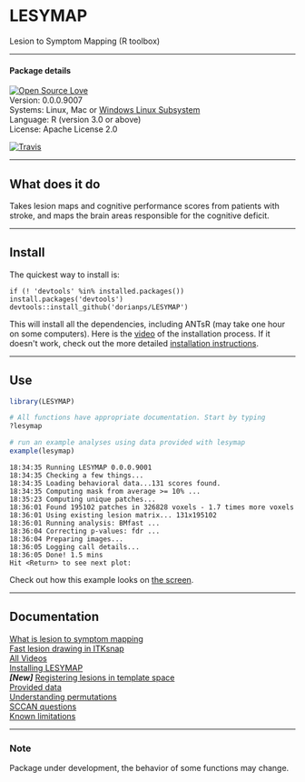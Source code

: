 # LESYMAP
Lesion to Symptom Mapping (R toolbox)  

*****  
#### Package details  
[![Open Source Love](https://badges.frapsoft.com/os/v3/open-source.svg?v=103)](https://github.com/dorianps/LESYMAP)  
Version:  0.0.0.9007  
Systems:  Linux, Mac or [Windows Linux Subsystem](https://github.com/stnava/ANTsR/wiki/Installing-ANTsR-in-Windows-10-(along-with-FSL,-Rstudio,-Freesurfer,-etc).)  
Language: R (version 3.0 or above)  
License:  Apache License 2.0  
  
[![Travis](https://img.shields.io/travis/dorianps/LESYMAP.svg?branch=master)](https://travis-ci.org/dorianps/LESYMAP)  

  
*****
## What does it do  
Takes lesion maps and cognitive performance scores from patients with stroke, and maps the brain areas responsible for the cognitive deficit.  

  
*****
## Install

The quickest way to install is:
```
if (! 'devtools' %in% installed.packages()) install.packages('devtools')
devtools::install_github('dorianps/LESYMAP')
```
This will install all the dependencies, including ANTsR (may take one hour on some computers). Here is the [video](https://youtu.be/HSK2txFvbMU) of the installation process. If it doesn't work, check out the more detailed [installation instructions](https://github.com/dorianps/LESYMAP/wiki/Lesymap-Installation).
  
*****
## Use
```r
library(LESYMAP)

# All functions have appropriate documentation. Start by typing
?lesymap

# run an example analyses using data provided with lesymap
example(lesymap)
```
```
18:34:35 Running LESYMAP 0.0.0.9001   
18:34:35 Checking a few things...  
18:34:35 Loading behavioral data...131 scores found.  
18:34:35 Computing mask from average >= 10% ...  
18:35:23 Computing unique patches...  
18:36:01 Found 195102 patches in 326828 voxels - 1.7 times more voxels  
18:36:01 Using existing lesion matrix... 131x195102  
18:36:01 Running analysis: BMfast ...  
18:36:04 Correcting p-values: fdr ...  
18:36:04 Preparing images...  
18:36:05 Logging call details...  
18:36:05 Done! 1.5 mins   
Hit <Return> to see next plot: 
```
Check out how this example looks on [the screen](https://youtu.be/0WQXEgip_zk).  
  
*****    
## Documentation
[What is lesion to symptom mapping](https://github.com/dorianps/LESYMAP/wiki/What-is-lesion-to-symptom-mapping)  
[Fast lesion drawing in ITKsnap](https://www.youtube.com/watch?v=ZVmINdWk5R4)  
[All Videos](https://github.com/dorianps/LESYMAP/wiki/Videos)  
[Installing LESYMAP](https://github.com/dorianps/LESYMAP/wiki/Lesymap-Installation)  
***[New]*** [Registering lesions in template space](https://github.com/dorianps/LESYMAP/wiki/Registering-lesions-in-template-space)  
[Provided data](https://github.com/dorianps/LESYMAP/wiki/Data)  
[Understanding permutations](https://github.com/dorianps/LESYMAP/wiki/Understanding-permutations)  
[SCCAN questions](https://github.com/dorianps/LESYMAP/wiki/SCCAN-questions)  
[Known limitations](https://github.com/dorianps/LESYMAP/wiki/Known-Limitations)

*****    
### Note
Package under development, the behavior of some functions may change.
